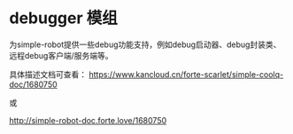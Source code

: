 # debugger 模组
为simple-robot提供一些debug功能支持，例如debug启动器、debug封装类、远程debug客户端/服务端等。

具体描述文档可查看：
https://www.kancloud.cn/forte-scarlet/simple-coolq-doc/1680750

或

http://simple-robot-doc.forte.love/1680750